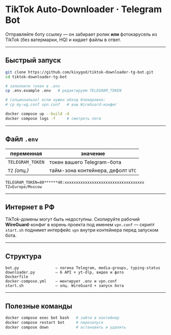 
# TikTok Auto-Downloader · Telegram Bot

Отправляйте боту ссылку — он забирает ролик **или** фотокарусель из TikTok (без ватермарки, HQ) и кидает файлы в ответ.

---

## Быстрый запуск

```bash
git clone https://github.com/kixygod/tiktok-downloader-tg-bot.git
cd tiktok-downloader-tg-bot

# заполните токен в .env
cp .env.example .env   # редактируем TELEGRAM_TOKEN

# (опционально) если нужен обход блокировок:
# cp my-wg.conf vpn.conf   # ваш WireGuard-конфиг

docker compose up --build -d
docker compose logs -f     # смотреть логи
```

---

## Файл `.env`

| переменная       | значение                           |
| ---------------- | ---------------------------------- |
| `TELEGRAM_TOKEN` | токен вашего Telegram-бота         |
| `TZ` *(опц.)*    | тайм-зона контейнера, дефолт `UTC` |

```dotenv
TELEGRAM_TOKEN=80******40:xxxxxxxxxxxxxxxxxxxxxxxxxxxxxxxxxxx
TZ=Europe/Moscow
```

---

## Интернет в РФ

TikTok-домены могут быть недоступны.
Скопируйте рабочий **WireGuard**-конфиг в корень проекта под именем `vpn.conf` — скрипт `start.sh` поднимет интерфейс `vpn` внутри контейнера перед запуском бота.

---

## Структура

```
bot.py                – логика Telegram, media-groups, typing-status
downloader.py         – 6 API + yt-dlp, видео и фото
Dockerfile
docker-compose.yml    – монтирует .env и vpn.conf
start.sh              – опц. WireGuard + запуск бота
```

---

## Полезные команды

```bash
docker compose exec bot bash   # зайти в контейнер
docker compose restart bot     # перезапуск
docker compose down            # остановить и удалить
```
